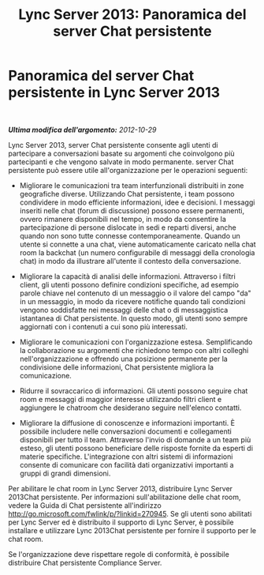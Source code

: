 ﻿---
title: 'Lync Server 2013: Panoramica del server Chat persistente'
TOCTitle: Panoramica del server Chat persistente
ms:assetid: 23f7c886-304d-495a-ae70-3cbb44241acd
ms:mtpsurl: https://technet.microsoft.com/it-it/library/Gg425717(v=OCS.15)
ms:contentKeyID: 49299940
ms.date: 08/24/2015
mtps_version: v=OCS.15
ms.translationtype: HT
---

# Panoramica del server Chat persistente in Lync Server 2013

 

_**Ultima modifica dell'argomento:** 2012-10-29_

Lync Server 2013, server Chat persistente consente agli utenti di partecipare a conversazioni basate su argomenti che coinvolgono più partecipanti e che vengono salvate in modo permanente. server Chat persistente può essere utile all'organizzazione per le operazioni seguenti:

  - Migliorare le comunicazioni tra team interfunzionali distribuiti in zone geografiche diverse. Utilizzando Chat persistente, i team possono condividere in modo efficiente informazioni, idee e decisioni. I messaggi inseriti nelle chat (forum di discussione) possono essere permanenti, ovvero rimanere disponibili nel tempo, in modo da consentire la partecipazione di persone dislocate in sedi e reparti diversi, anche quando non sono tutte connesse contemporaneamente. Quando un utente si connette a una chat, viene automaticamente caricato nella chat room la backchat (un numero configurabile di messaggi della cronologia chat) in modo da illustrare all'utente il contesto della conversazione.

  - Migliorare la capacità di analisi delle informazioni. Attraverso i filtri client, gli utenti possono definire condizioni specifiche, ad esempio parole chiave nel contenuto di un messaggio o il valore del campo "da" in un messaggio, in modo da ricevere notifiche quando tali condizioni vengono soddisfatte nei messaggi delle chat o di messaggistica istantanea di Chat persistente. In questo modo, gli utenti sono sempre aggiornati con i contenuti a cui sono più interessati.

  - Migliorare le comunicazioni con l'organizzazione estesa. Semplificando la collaborazione su argomenti che richiedono tempo con altri colleghi nell'organizzazione e offrendo una posizione permanente per la condivisione delle informazioni, Chat persistente migliora la comunicazione.

  - Ridurre il sovraccarico di informazioni. Gli utenti possono seguire chat room e messaggi di maggior interesse utilizzando filtri client e aggiungere le chatroom che desiderano seguire nell'elenco contatti.

  - Migliorare la diffusione di conoscenze e informazioni importanti. È possibile includere nelle conversazioni documenti e collegamenti disponibili per tutto il team. Attraverso l'invio di domande a un team più esteso, gli utenti possono beneficiare delle risposte fornite da esperti di materie specifiche. L'integrazione con altri sistemi di informazioni consente di comunicare con facilità dati organizzativi importanti a gruppi di grandi dimensioni.

Per abilitare le chat room in Lync Server 2013, distribuire Lync Server 2013Chat persistente. Per informazioni sull'abilitazione delle chat room, vedere la Guida di Chat persistente all'indirizzo <http://go.microsoft.com/fwlink/p/?linkid=270945>. Se gli utenti sono abilitati per Lync Server ed è distribuito il supporto di Lync Server, è possibile installare e utilizzare Lync 2013Chat persistente per fornire il supporto per le chat room.

Se l'organizzazione deve rispettare regole di conformità, è possibile distribuire Chat persistente Compliance Server.

